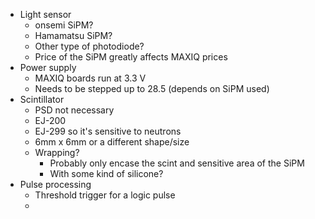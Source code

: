 - Light sensor
	- onsemi SiPM?
	- Hamamatsu SiPM?
	- Other type of photodiode? 
	- Price of the SiPM greatly affects MAXIQ prices
- Power supply
	- MAXIQ boards run at 3.3 V
	- Needs to be stepped up to 28.5 (depends on SiPM used)
- Scintillator
	- PSD not necessary
	- EJ-200
	- EJ-299 so it's sensitive to neutrons
	- 6mm x 6mm or a different shape/size
	- Wrapping?
		- Probably only encase the scint and sensitive area of the SiPM
		- With some kind of silicone?
- Pulse processing
	- Threshold trigger for a logic pulse
	- 